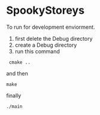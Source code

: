 # SpookyStoreys

To run for development enviorment.

1. first delete the Debug directory
2. create a Debug directory
3. run this command
```
 cmake ..
```
and then
```
make
```
finally
```
./main
```

